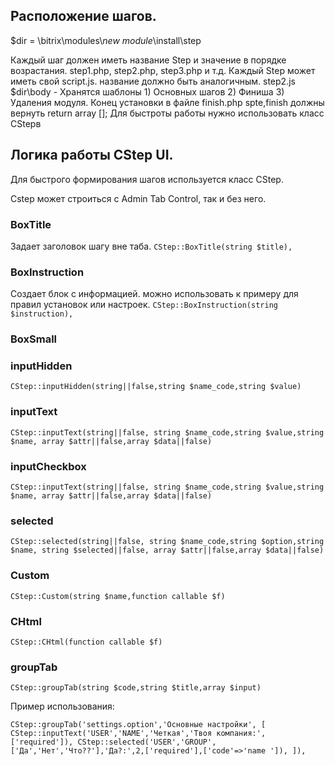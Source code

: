 ## Расположение шагов.

$dir = \bitrix\modules\\*new module*\install\step

Каждый шаг должен иметь название Step и значение в порядке возрастания.
step1.php, step2.php, step3.php и т.д. Каждый Step может иметь свой script.js. название должно быть аналогичным. step2.js
$dir\body - Хранятся шаблоны 1) Основных шагов 2) Финиша 3) Удаления модуля. 
Конец установки в файле finish.php
spte,finish должны вернуть return array []; Для быстроты работы нужно использовать класс CStepв

## Логика работы CStep UI.
Для быстрого формирования шагов используется класс CStep.

Cstep может строиться с Admin Tab Control, так и без него.

### BoxTitle
Задает заголовок шагу вне таба. 
`CStep::BoxTitle(string $title),`

### BoxInstruction
Создает блок с информацией. можно использовать к примеру для правил установок или настроек.
`CStep::BoxInstruction(string $instruction),`

### BoxSmall

### inputHidden
`CStep::inputHidden(string||false,string $name_code,string $value)`

### inputText
`CStep::inputText(string||false, string $name_code,string $value,string $name, array $attr||false,array $data||false)`

### inputCheckbox
`CStep::inputText(string||false, string $name_code,string $value,string $name, array $attr||false,array $data||false)`

### selected
`CStep::selected(string||false, string $name_code,string $option,string $name, string $selected||false, array $attr||false,array $data||false)`

### Custom
`CStep::Custom(string $name,function callable $f)`

### CHtml
`CStep::CHtml(function callable $f)`

### groupTab
`CStep::groupTab(string $code,string $title,array $input)`

Пример использования: 

`CStep::groupTab('settings.option','Основные настройки', [
        CStep::inputText('USER','NAME','Четкая','Твоя компания:',['required']),
        CStep::selected('USER','GROUP',['Да','Нет','Что??'],'Да?:',2,['required'],['code'=>'name ']),
]),`
